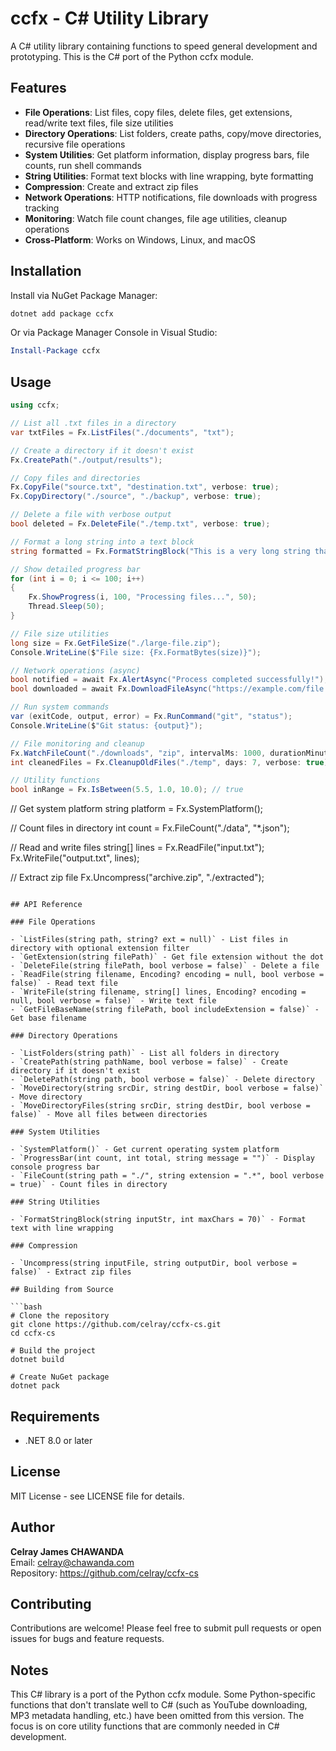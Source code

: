 # ccfx - C# Utility Library

A C# utility library containing functions to speed general development and prototyping. This is the C# port of the Python ccfx module.

## Features

- **File Operations**: List files, copy files, delete files, get extensions, read/write text files, file size utilities
- **Directory Operations**: List folders, create paths, copy/move directories, recursive file operations
- **System Utilities**: Get platform information, display progress bars, file counts, run shell commands
- **String Utilities**: Format text blocks with line wrapping, byte formatting
- **Compression**: Create and extract zip files
- **Network Operations**: HTTP notifications, file downloads with progress tracking
- **Monitoring**: Watch file count changes, file age utilities, cleanup operations
- **Cross-Platform**: Works on Windows, Linux, and macOS

## Installation

Install via NuGet Package Manager:

```bash
dotnet add package ccfx
```

Or via Package Manager Console in Visual Studio:

```powershell
Install-Package ccfx
```

## Usage

```csharp
using ccfx;

// List all .txt files in a directory
var txtFiles = Fx.ListFiles("./documents", "txt");

// Create a directory if it doesn't exist
Fx.CreatePath("./output/results");

// Copy files and directories
Fx.CopyFile("source.txt", "destination.txt", verbose: true);
Fx.CopyDirectory("./source", "./backup", verbose: true);

// Delete a file with verbose output
bool deleted = Fx.DeleteFile("./temp.txt", verbose: true);

// Format a long string into a text block
string formatted = Fx.FormatStringBlock("This is a very long string that needs to be wrapped", 50);

// Show detailed progress bar
for (int i = 0; i <= 100; i++)
{
    Fx.ShowProgress(i, 100, "Processing files...", 50);
    Thread.Sleep(50);
}

// File size utilities
long size = Fx.GetFileSize("./large-file.zip");
Console.WriteLine($"File size: {Fx.FormatBytes(size)}");

// Network operations (async)
bool notified = await Fx.AlertAsync("Process completed successfully!");
bool downloaded = await Fx.DownloadFileAsync("https://example.com/file.zip", "./downloads/file.zip", verbose: true);

// Run system commands
var (exitCode, output, error) = Fx.RunCommand("git", "status");
Console.WriteLine($"Git status: {output}");

// File monitoring and cleanup
Fx.WatchFileCount("./downloads", "zip", intervalMs: 1000, durationMinutes: 5);
int cleanedFiles = Fx.CleanupOldFiles("./temp", days: 7, verbose: true);

// Utility functions
bool inRange = Fx.IsBetween(5.5, 1.0, 10.0); // true
```

// Get system platform
string platform = Fx.SystemPlatform();

// Count files in directory
int count = Fx.FileCount("./data", "*.json");

// Read and write files
string[] lines = Fx.ReadFile("input.txt");
Fx.WriteFile("output.txt", lines);

// Extract zip file
Fx.Uncompress("archive.zip", "./extracted");
```

## API Reference

### File Operations

- `ListFiles(string path, string? ext = null)` - List files in directory with optional extension filter
- `GetExtension(string filePath)` - Get file extension without the dot
- `DeleteFile(string filePath, bool verbose = false)` - Delete a file
- `ReadFile(string filename, Encoding? encoding = null, bool verbose = false)` - Read text file
- `WriteFile(string filename, string[] lines, Encoding? encoding = null, bool verbose = false)` - Write text file
- `GetFileBaseName(string filePath, bool includeExtension = false)` - Get base filename

### Directory Operations

- `ListFolders(string path)` - List all folders in directory
- `CreatePath(string pathName, bool verbose = false)` - Create directory if it doesn't exist
- `DeletePath(string path, bool verbose = false)` - Delete directory
- `MoveDirectory(string srcDir, string destDir, bool verbose = false)` - Move directory
- `MoveDirectoryFiles(string srcDir, string destDir, bool verbose = false)` - Move all files between directories

### System Utilities

- `SystemPlatform()` - Get current operating system platform
- `ProgressBar(int count, int total, string message = "")` - Display console progress bar
- `FileCount(string path = "./", string extension = ".*", bool verbose = true)` - Count files in directory

### String Utilities

- `FormatStringBlock(string inputStr, int maxChars = 70)` - Format text with line wrapping

### Compression

- `Uncompress(string inputFile, string outputDir, bool verbose = false)` - Extract zip files

## Building from Source

```bash
# Clone the repository
git clone https://github.com/celray/ccfx-cs.git
cd ccfx-cs

# Build the project
dotnet build

# Create NuGet package
dotnet pack
```

## Requirements

- .NET 8.0 or later

## License

MIT License - see LICENSE file for details.

## Author

**Celray James CHAWANDA**  
Email: celray@chawanda.com  
Repository: https://github.com/celray/ccfx-cs

## Contributing

Contributions are welcome! Please feel free to submit pull requests or open issues for bugs and feature requests.

## Notes

This C# library is a port of the Python ccfx module. Some Python-specific functions that don't translate well to C# (such as YouTube downloading, MP3 metadata handling, etc.) have been omitted from this version. The focus is on core utility functions that are commonly needed in C# development.

